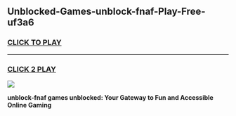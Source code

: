 
## Unblocked-Games-unblock-fnaf-Play-Free-uf3a6
<h3>
<a href="https://premium76.site?title=unblock-fnaf&ref=19M">CLICK TO PLAY</a></h3>
<hr>

<h3>
<a href="https://premium76.site?title=unblock-fnaf&ref=19M">CLICK 2 PLAY</a>
  
</h3>

<a href="https://premium76.site?title=unblock-fnaf&ref=19M"><img src="https://clearcache.store/games.png"></a>


**unblock-fnaf games unblocked: Your Gateway to Fun and Accessible Online Gaming**
